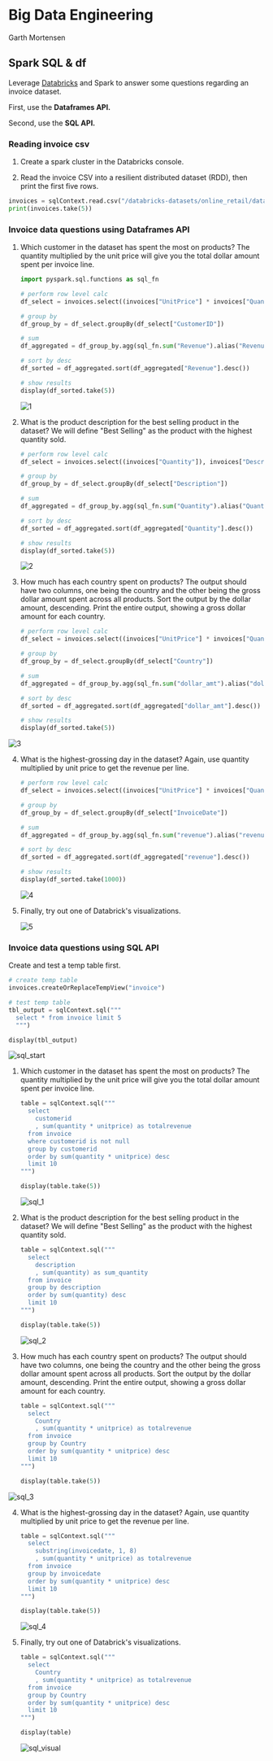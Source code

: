 # Big Data Engineering
Garth Mortensen

## Spark SQL & df

Leverage [Databricks](https://community.cloud.databricks.com/) and Spark to answer some questions regarding an invoice dataset.

First, use the **Dataframes API.** 

Second, use the **SQL API.**

### Reading invoice csv

1. Create a spark cluster in the Databricks console.

2. Read the invoice CSV into a resilient distributed dataset (RDD), then print the first five rows.

```python
invoices = sqlContext.read.csv("/databricks-datasets/online_retail/data-001/data.csv", header=True)
print(invoices.take(5)) 
```

### Invoice data questions using Dataframes API

1. Which customer in the dataset has spent the most on products?  The quantity multiplied by the unit price will give you the total dollar amount spent per invoice line.

   ```python
   import pyspark.sql.functions as sql_fn
   
   # perform row level calc
   df_select = invoices.select((invoices["UnitPrice"] * invoices["Quantity"]).alias("Revenue"), invoices["CustomerID"])
   
   # group by
   df_group_by = df_select.groupBy(df_select["CustomerID"])
   
   # sum
   df_aggregated = df_group_by.agg(sql_fn.sum("Revenue").alias("Revenue"))
   
   # sort by desc
   df_sorted = df_aggregated.sort(df_aggregated["Revenue"].desc())
   
   # show results
   display(df_sorted.take(5))
   ```
   
   ![1](.\images\1_a.png)
   
2. What is the product description for the best selling product in the dataset?  We will define "Best Selling" as the product with the highest quantity sold.

   ```python
   # perform row level calc
   df_select = invoices.select((invoices["Quantity"]), invoices["Description"])
   
   # group by
   df_group_by = df_select.groupBy(df_select["Description"])
   
   # sum
   df_aggregated = df_group_by.agg(sql_fn.sum("Quantity").alias("Quantity"))
   
   # sort by desc
   df_sorted = df_aggregated.sort(df_aggregated["Quantity"].desc())
   
   # show results
   display(df_sorted.take(5))
   ```
   
   ![2](.\images\2_a.png)
   
3. How much has each country spent on products?  The output should have two columns, one being the country and the other being the gross dollar amount spent across all products.  Sort the output by the dollar amount, descending.  Print the entire output, showing a gross dollar amount for each country.

   ```python
   # perform row level calc
   df_select = invoices.select((invoices["UnitPrice"] * invoices["Quantity"]).alias("dollar_amt"), invoices["Country"])
   
   # group by
   df_group_by = df_select.groupBy(df_select["Country"])
   
   # sum
   df_aggregated = df_group_by.agg(sql_fn.sum("dollar_amt").alias("dollar_amt"))
   
   # sort by desc
   df_sorted = df_aggregated.sort(df_aggregated["dollar_amt"].desc())
   
   # show results
   display(df_sorted.take(5))
   ```

![3](.\images\3_a.png)

4. What is the highest-grossing day in the dataset?  Again, use quantity multiplied by unit price to get the revenue per line.

   ```python
   # perform row level calc
   df_select = invoices.select((invoices["UnitPrice"] * invoices["Quantity"]).alias("revenue"), invoices["InvoiceDate"].substr(1,8).alias("InvoiceDate"))  # substr is the trick here
   
   # group by
   df_group_by = df_select.groupBy(df_select["InvoiceDate"])
   
   # sum
   df_aggregated = df_group_by.agg(sql_fn.sum("revenue").alias("revenue"))
   
   # sort by desc
   df_sorted = df_aggregated.sort(df_aggregated["revenue"].desc())
   
   # show results
   display(df_sorted.take(1000))
   ```
   
   ![4](.\images\4_a.png)
   
5. Finally, try out one of Databrick's visualizations.

   ![5](.\images\5.png)

### Invoice data questions using SQL API

Create and test a temp table first.

```python
# create temp table
invoices.createOrReplaceTempView("invoice")

# test temp table
tbl_output = sqlContext.sql("""
  select * from invoice limit 5
  """)

display(tbl_output)
```

![sql_start](.\images\sql_start.png)

1. Which customer in the dataset has spent the most on products?  The quantity multiplied by the unit price will give you the total dollar amount spent per invoice line.

   ```python
   table = sqlContext.sql("""
     select
       customerid
       , sum(quantity * unitprice) as totalrevenue
     from invoice
     where customerid is not null
     group by customerid
     order by sum(quantity * unitprice) desc
     limit 10
   """)
   
   display(table.take(5))
   ```

   ![sql_1](.\images\sql_1.png)

2. What is the product description for the best selling product in the dataset?  We will define "Best Selling" as the product with the highest quantity sold.

   ```python
   table = sqlContext.sql("""
     select
       description
       , sum(quantity) as sum_quantity
     from invoice
     group by description
     order by sum(quantity) desc
     limit 10
   """)
   
   display(table.take(5))
   ```

   ![sql_2](.\images\sql_2.png)

3. How much has each country spent on products?  The output should have two columns, one being the country and the other being the gross dollar amount spent across all products.  Sort the output by the dollar amount, descending.  Print the entire output, showing a gross dollar amount for each country.

   ```python
   table = sqlContext.sql("""
     select
       Country
       , sum(quantity * unitprice) as totalrevenue
     from invoice
     group by Country
     order by sum(quantity * unitprice) desc
     limit 10
   """)
   
   display(table.take(5))
   ```

![sql_3](.\images\sql_3.png)

4. What is the highest-grossing day in the dataset?  Again, use quantity multiplied by unit price to get the revenue per line.

   ```python
   table = sqlContext.sql("""
     select
       substring(invoicedate, 1, 8)
       , sum(quantity * unitprice) as totalrevenue
     from invoice
     group by invoicedate
     order by sum(quantity * unitprice) desc
     limit 10
   """)
   
   display(table.take(5))
   ```

   ![sql_4](.\images\sql_4.png)

5. Finally, try out one of Databrick's visualizations.

   ```python
   table = sqlContext.sql("""
     select
       Country
       , sum(quantity * unitprice) as totalrevenue
     from invoice
     group by Country
     order by sum(quantity * unitprice) desc
     limit 10
   """)
   
   display(table)
   ```

   ![sql_visual](.\images\sql_5.png)



